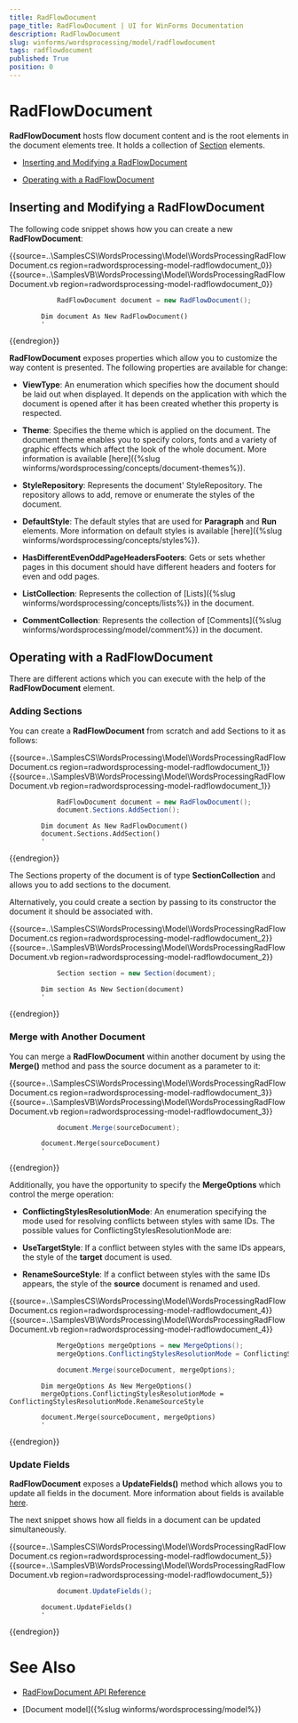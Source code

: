 ```yaml
---
title: RadFlowDocument
page_title: RadFlowDocument | UI for WinForms Documentation
description: RadFlowDocument
slug: winforms/wordsprocessing/model/radflowdocument
tags: radflowdocument
published: True
position: 0
---
```


# RadFlowDocument

__RadFlowDocument__ hosts flow document content and is the root elements in the document elements tree. It holds a collection of [Section](ca452231-3afc-45d0-b0f8-91404d6c52a2) elements.
      

* [Inserting and Modifying a RadFlowDocument](#inserting-and--modifying-a-radflowdocument)

* [Operating with a RadFlowDocument](#operating-with-a-radflowdocument)

## Inserting and  Modifying a RadFlowDocument

The following code snippet shows how you can create a new __RadFlowDocument__:

{{source=..\SamplesCS\WordsProcessing\Model\WordsProcessingRadFlowDocument.cs region=radwordsprocessing-model-radflowdocument_0}} 
{{source=..\SamplesVB\WordsProcessing\Model\WordsProcessingRadFlowDocument.vb region=radwordsprocessing-model-radflowdocument_0}} 

````C#
            RadFlowDocument document = new RadFlowDocument();
````
````VB.NET
        Dim document As New RadFlowDocument()
        '
````

{{endregion}} 

__RadFlowDocument__ exposes properties which allow you to customize the way content is presented. The following properties are available for change:

* __ViewType__: An enumeration which specifies how the document should be laid out when displayed. It depends on the application with which the document is opened after it has been created whether this property is respected.

* __Theme__: Specifies the theme which is applied on the document. The document theme enables you to specify colors, fonts and a variety of graphic effects which affect the look of the whole document. More information is available [here]({%slug winforms/wordsprocessing/concepts/document-themes%}).

* __StyleRepository__: Represents the document' StyleRepository. The repository allows to add, remove or enumerate the styles of the document.

* __DefaultStyle__: The default styles that are used for __Paragraph__ and __Run__ elements. More information on default styles is available [here]({%slug winforms/wordsprocessing/concepts/styles%}).

* __HasDifferentEvenOddPageHeadersFooters__: Gets or sets whether pages in this document should have different headers and footers for even and odd pages.

* __ListCollection__: Represents the collection of [Lists]({%slug winforms/wordsprocessing/concepts/lists%}) in the document.

* __CommentCollection__: Represents the collection of [Comments]({%slug winforms/wordsprocessing/model/comment%}) in the document.

## Operating with a RadFlowDocument

There are different actions which you can execute with the help of the __RadFlowDocument__ element.

### Adding Sections

You can create a __RadFlowDocument__ from scratch and add Sections to it as follows:

{{source=..\SamplesCS\WordsProcessing\Model\WordsProcessingRadFlowDocument.cs region=radwordsprocessing-model-radflowdocument_1}} 
{{source=..\SamplesVB\WordsProcessing\Model\WordsProcessingRadFlowDocument.vb region=radwordsprocessing-model-radflowdocument_1}} 

````C#
            RadFlowDocument document = new RadFlowDocument();
            document.Sections.AddSection();
````
````VB.NET
        Dim document As New RadFlowDocument()
        document.Sections.AddSection()
        '
````

{{endregion}} 

The Sections property of the document is of type __SectionCollection__ and allows you to add sections to the document.

Alternatively, you could create a section by passing to its constructor the document it should be associated with.

{{source=..\SamplesCS\WordsProcessing\Model\WordsProcessingRadFlowDocument.cs region=radwordsprocessing-model-radflowdocument_2}} 
{{source=..\SamplesVB\WordsProcessing\Model\WordsProcessingRadFlowDocument.vb region=radwordsprocessing-model-radflowdocument_2}} 

````C#
            Section section = new Section(document);
````
````VB.NET
        Dim section As New Section(document)
        '
````

{{endregion}} 

### Merge with Another Document

You can merge a __RadFlowDocument__ within another document by using the __Merge()__ method and pass the source document as a parameter to it:

{{source=..\SamplesCS\WordsProcessing\Model\WordsProcessingRadFlowDocument.cs region=radwordsprocessing-model-radflowdocument_3}} 
{{source=..\SamplesVB\WordsProcessing\Model\WordsProcessingRadFlowDocument.vb region=radwordsprocessing-model-radflowdocument_3}} 

````C#
            document.Merge(sourceDocument);
````
````VB.NET
        document.Merge(sourceDocument)
        '
````

{{endregion}}

Additionally, you have the opportunity to specify the __MergeOptions__ which control the merge operation:

* __ConflictingStylesResolutionMode__: An enumeration specifying the mode used for resolving conflicts between styles with same IDs. The possible values for ConflictingStylesResolutionMode are:
                

* __UseTargetStyle__: If a conflict between styles with the same IDs appears, the style of the __target__ document is used.
                    

* __RenameSourceStyle__: If a conflict between styles with the same IDs appears, the style of the  __source__ document is renamed and used.

{{source=..\SamplesCS\WordsProcessing\Model\WordsProcessingRadFlowDocument.cs region=radwordsprocessing-model-radflowdocument_4}} 
{{source=..\SamplesVB\WordsProcessing\Model\WordsProcessingRadFlowDocument.vb region=radwordsprocessing-model-radflowdocument_4}} 

````C#
            MergeOptions mergeOptions = new MergeOptions();
            mergeOptions.ConflictingStylesResolutionMode = ConflictingStylesResolutionMode.RenameSourceStyle;

            document.Merge(sourceDocument, mergeOptions);
````
````VB.NET
        Dim mergeOptions As New MergeOptions()
        mergeOptions.ConflictingStylesResolutionMode = ConflictingStylesResolutionMode.RenameSourceStyle

        document.Merge(sourceDocument, mergeOptions)
        '
````

{{endregion}} 

### Update Fields

__RadFlowDocument__ exposes a __UpdateFields()__ method which allows you to update all fields in the document. More information about fields is available [here](6421f63c-7a33-4fdd-96bb-eda83bc198bf).

The next snippet shows how all fields in a document can be updated simultaneously.

{{source=..\SamplesCS\WordsProcessing\Model\WordsProcessingRadFlowDocument.cs region=radwordsprocessing-model-radflowdocument_5}} 
{{source=..\SamplesVB\WordsProcessing\Model\WordsProcessingRadFlowDocument.vb region=radwordsprocessing-model-radflowdocument_5}} 

````C#
            document.UpdateFields();
````
````VB.NET
        document.UpdateFields()
        '
````

{{endregion}} 

# See Also

 * [RadFlowDocument API Reference](http://www.telerik.com/help/winforms/allmembers_t_telerik_windows_documents_flow_model_radflowdocument.html)

 * [Document model]({%slug winforms/wordsprocessing/model%})
